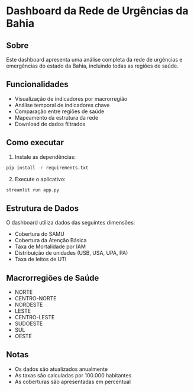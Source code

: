# Dashboard da Rede de Urgências da Bahia

## Sobre
Este dashboard apresenta uma análise completa da rede de urgências e emergências do estado da Bahia, incluindo todas as regiões de saúde.

## Funcionalidades
- Visualização de indicadores por macrorregião
- Análise temporal de indicadores chave
- Comparação entre regiões de saúde
- Mapeamento da estrutura da rede
- Download de dados filtrados

## Como executar
1. Instale as dependências:
```bash
pip install -r requirements.txt
```

2. Execute o aplicativo:
```bash
streamlit run app.py
```

## Estrutura de Dados
O dashboard utiliza dados das seguintes dimensões:
- Cobertura do SAMU
- Cobertura da Atenção Básica
- Taxa de Mortalidade por IAM
- Distribuição de unidades (USB, USA, UPA, PA)
- Taxa de leitos de UTI

## Macrorregiões de Saúde
- NORTE
- CENTRO-NORTE
- NORDESTE
- LESTE
- CENTRO-LESTE
- SUDOESTE
- SUL
- OESTE

## Notas
- Os dados são atualizados anualmente
- As taxas são calculadas por 100.000 habitantes
- As coberturas são apresentadas em percentual
